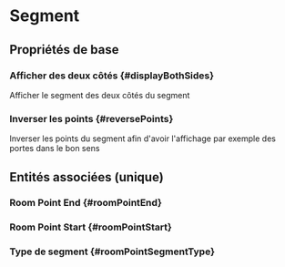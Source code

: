 <!--- THIS FILE IS GENERATED PLEASE DO NOT EDIT IT DIRECTLY --->
# Segment



## Propriétés de base

### Afficher des deux côtés {#displayBothSides}
        
Afficher le segment des deux côtés du segment
### Inverser les points {#reversePoints}
        
Inverser les points du segment afin d'avoir l'affichage par exemple des portes dans le bon sens

## Entités associées (unique)

###  Room Point End {#roomPointEnd}
        

###  Room Point Start {#roomPointStart}
        

### Type de segment {#roomPointSegmentType}
        





